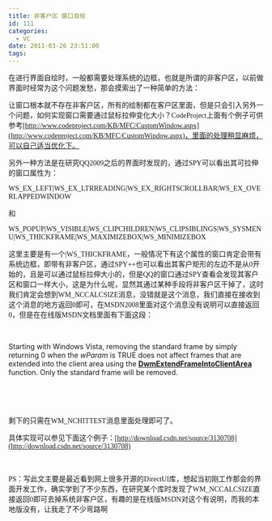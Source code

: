 ```yaml
---
title: 非客户区 窗口自绘
id: 111
categories:
  - VC
date: 2011-03-26 23:51:00
tags:
---
```


    

<span style="font-family: mceinline;">在进行界面自绘时，一般都需要处理系统的边框，也就是所谓的非客户区，以前做界面时经常为这个问题发愁，那会摸索出了一种简单的方法：</span>

<span style="font-family: mceinline;">让窗口根本就不存在非客户区，所有的绘制都在客户区里面，但是只会引入另外一个问题，如何实现窗口需要通过鼠标拉伸变化大小？CodeProject上面有个例子可供参考</span><span style="font-family: mceinline;">[http://www.codeproject.com/KB/MFC/CustomWindow.aspx](http://www.codeproject.com/KB/MFC/CustomWindow.aspx)，里面的处理稍显麻烦，可以自己适当优化下。</span>

<span style="font-family: mceinline;"><span style="font-family: Verdana, Arial, Helvetica, sans-serif;">
</span></span>

<span style="font-family: mceinline;">另外一种方法是在研究QQ2009之后的界面时发现的，通过SPY可以看出其可拉伸的窗口属性为：</span>

<span style="font-family: mceinline;">WS_EX_LEFT|WS_EX_LTRREADING|WS_EX_RIGHTSCROLLBAR|WS_EX_OVERLAPPEDWINDOW</span>

<span style="font-family: mceinline;">和</span>

<span><span style="font-family: mceinline;">WS_POPUP|WS_VISIBLE|WS_CLIPCHILDREN|WS_CLIPSIBLINGS|WS_SYSMENU|WS_THICKFRAME|WS_MAXIMIZEBOX|WS_MINIMIZEBOX</span></span>

<span><span style="font-family: mceinline;">这里主要是有一个|WS_THICKFRAME，一般情况下有这个属性的窗口肯定会带有系统边框，即带有非客户区，通过SPY++也可以看出其客户矩形的左边不是从0开始的，且是可以通过鼠标拉伸大小的，但是QQ的窗口通过SPY查看会发现其客户区和窗口一样大小，这是为什么呢，显然其通过某种手段将非客户区干掉了，这时我们肯定会想到WM_NCCALCSIZE消息，没错就是这个消息，我们直接在接收到这个消息的地方返回0即可，在MSDN2008里面对这个消息没有说明可以直接返回0，但是在在线版MSDN文档里面有下面这段：</span></span>

&nbsp;

Starting with Windows Vista, removing the standard frame by simply returning 0 when the _wParam_ is TRUE does not affect frames that are extended into the client area using the [**DwmExtendFrameIntoClientArea**](http://msdn.microsoft.com/en-us/library/aa969512(v=vs.85).aspx) function. Only the standard frame will be removed.

&nbsp;

&nbsp;

<span><span style="font-family: mceinline;">剩下的只需在WM_NCHITTEST消息里面处理即可了。</span></span>

<span style="font-family: mceinline;">具体实现可以参见下面这个例子：[http://download.csdn.net/source/3130708](http://download.csdn.net/source/3130708)</span>

&nbsp;

<span style="font-family: mceinline;">PS：写此文主要是最近看到网上很多开源的DirectUI库，想起当初刚工作那会的界面开发工作，确实学到了不少东西，在研究某个库时发现了WM_NCCALCSIZE直接返回0即可去掉系统非客户区，有趣的是在线版MSDN对这个有说明，而我的本地版没有，让我走了不少弯路啊</span>

</div>